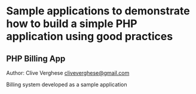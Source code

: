 Sample applications to demonstrate how to build a simple PHP application using good practices
=============================================================================================

PHP Billing App
---------------
Author: Clive Verghese <cliveverghese@gmail.com>

Billing system developed as a sample application




